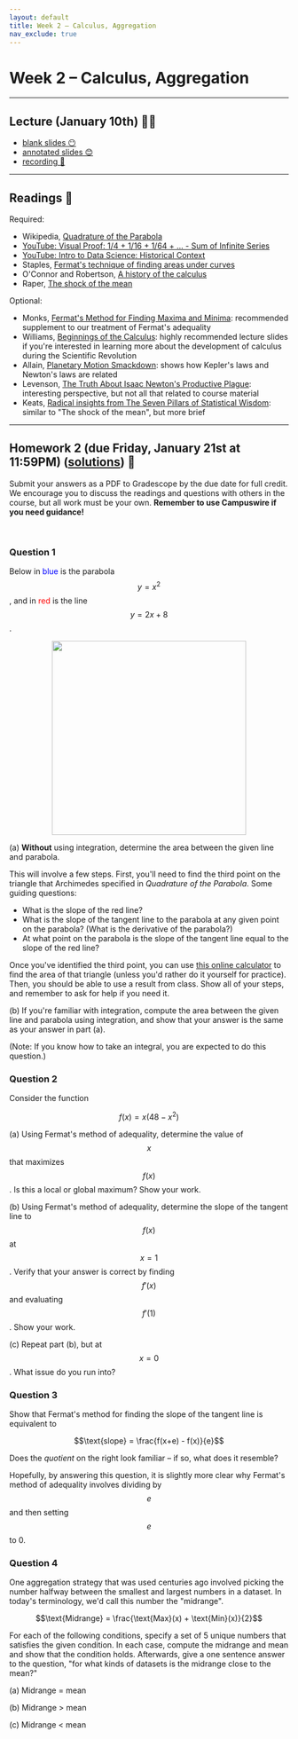 ```yaml
---
layout: default
title: Week 2 – Calculus, Aggregation
nav_exclude: true
---
```


<script src="https://cdn.mathjax.org/mathjax/latest/MathJax.js?config=TeX-AMS-MML_HTMLorMML" type="text/javascript"></script>

# Week 2 – Calculus, Aggregation

---


## Lecture (January 10th) 👨‍🏫

- [blank slides 😶](../../slides/lec02.pdf)
- [annotated slides 😊](../../slides/lec02-annotated.pdf)
- [recording 🎥](https://youtu.be/nNKV-deBHZ4)

---

## Readings 📖

Required:
- Wikipedia, [Quadrature of the Parabola](https://en.wikipedia.org/wiki/Quadrature_of_the_Parabola)
- [YouTube: Visual Proof: 1/4 + 1/16 + 1/64 + ... - Sum of Infinite Series](https://www.youtube.com/watch?v=iTdpl-FZD0o)
- [YouTube: Intro to Data Science: Historical Context](https://www.youtube.com/watch?v=aECk8s0FS7Q)
- Staples, [Fermat's technique of finding areas under curves](https://files.eric.ed.gov/fulltext/EJ720046.pdf)
- O'Connor and Robertson, [A history of the calculus](https://mathshistory.st-andrews.ac.uk/HistTopics/The_rise_of_calculus/)
- Raper, [The shock of the mean](https://rss.onlinelibrary.wiley.com/doi/full/10.1111/j.1740-9713.2017.01087.x)


Optional:
- Monks, [Fermat's Method for Finding Maxima and Minima](https://digitalcommons.ursinus.edu/cgi/viewcontent.cgi?article=1011&context=triumphs_calculus): recommended supplement to our treatment of Fermat's adequality
- Williams, [Beginnings of the Calculus](https://mathed.byu.edu/~williams/Classes/300F2011/PDFs/PPTs/Beginnings%20of%20the%20Calculus.pdf): highly recommended lecture slides if you're interested in learning more about the development of calculus during the Scientific Revolution
- Allain, [Planetary Motion Smackdown](https://www.wired.com/story/planetary-motion-smackdown/): shows how Kepler's laws and Newton's laws are related
- Levenson, [The Truth About Isaac Newton's Productive Plague](https://www.newyorker.com/culture/cultural-comment/the-truth-about-isaac-newtons-productive-plague): interesting perspective, but not all that related to course material
- Keats, [Radical insights from The Seven Pillars of Statistical Wisdom](https://www.newscientist.com/article/mg23030740-900-radical-insights-from-the-seven-pillars-of-statistical-wisdom/): similar to "The shock of the mean", but more brief

---

## Homework 2 (due Friday, January 21st at 11:59PM) ([solutions](https://campuswire.com/c/GCAB4734F/feed/13)) 📝

Submit your answers as a PDF to Gradescope by the due date for full credit. We encourage you to discuss the readings and questions with others in the course, but all work must be your own. **Remember to use Campuswire if you need guidance!**

<br>

### Question 1

Below in <span style="color:blue;">blue</span> is the parabola $$y = x^2$$, and in <span style="color:red;">red</span> is the line $$y = 2x + 8$$.

<div align=center>

<img src='../../images/hw02-parabola.png' width=350>

</div>

(a) **Without** using integration, determine the area between the given line and parabola.

This will involve a few steps. First, you'll need to find the third point on the triangle that Archimedes specified in _Quadrature of the Parabola_. Some guiding questions:

- What is the slope of the red line?
- What is the slope of the tangent line to the parabola at any given point on the parabola? (What is the derivative of the parabola?)
- At what point on the parabola is the slope of the tangent line equal to the slope of the red line?

Once you've identified the third point, you can use [this online calculator](https://keisan.casio.com/exec/system/1223520411) to find the area of that triangle (unless you'd rather do it yourself for practice). Then, you should be able to use a result from class. Show all of your steps, and remember to ask for help if you need it.

(b) If you're familiar with integration, compute the area between the given line and parabola using integration, and show that your answer is the same as your answer in part (a).

(Note: If you know how to take an integral, you are expected to do this question.)

### Question 2

Consider the function

$$f(x) = x(48 - x^2)$$

(a) Using Fermat's method of adequality, determine the value of $$x$$ that maximizes $$f(x)$$. Is this a local or global maximum? Show your work.

(b) Using Fermat's method of adequality, determine the slope of the tangent line to $$f(x)$$ at $$x = 1$$. Verify that your answer is correct by finding $$f'(x)$$ and evaluating $$f'(1)$$. Show your work.

(c) Repeat part (b), but at $$x = 0$$. What issue do you run into?

### Question 3

Show that Fermat's method for finding the slope of the tangent line is equivalent to

$$\text{slope} = \frac{f(x+e) - f(x)}{e}$$

Does the _quotient_ on the right look familiar – if so, what does it resemble?

Hopefully, by answering this question, it is slightly more clear why Fermat's method of adequality involves dividing by $$e$$ and then setting $$e$$ to 0.

### Question 4

One aggregation strategy that was used centuries ago involved picking the number halfway between the smallest and largest numbers in a dataset. In today's terminology, we'd call this number the "midrange".

$$\text{Midrange} = \frac{\text{Max}(x) + \text{Min}(x)}{2}$$

For each of the following conditions, specify a set of 5 unique numbers that satisfies the given condition. In each case, compute the midrange and mean and show that the condition holds. Afterwards, give a one sentence answer to the question, "for what kinds of datasets is the midrange close to the mean?"

(a) Midrange = mean

(b) Midrange > mean

(c) Midrange < mean